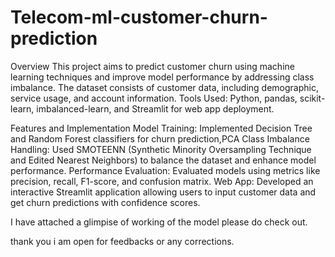 # Telecom-ml-customer-churn-prediction

Overview
This project aims to predict customer churn using machine learning techniques and improve model performance by addressing class imbalance.
The dataset consists of customer data, including demographic, service usage, and account information.
Tools Used: Python, pandas, scikit-learn, imbalanced-learn, and Streamlit for web app deployment.


Features and Implementation
Model Training: Implemented Decision Tree and Random Forest classifiers for churn prediction,PCA
Class Imbalance Handling: Used SMOTEENN (Synthetic Minority Oversampling Technique and Edited Nearest Neighbors) to balance the dataset and enhance model performance.
Performance Evaluation: Evaluated models using metrics like precision, recall, F1-score, and confusion matrix.
Web App: Developed an interactive Streamlit application allowing users to input customer data and get churn predictions with confidence scores.

I have attached a glimpise of working of the model please do check out. 

thank you
i am open for feedbacks or any corrections. 

